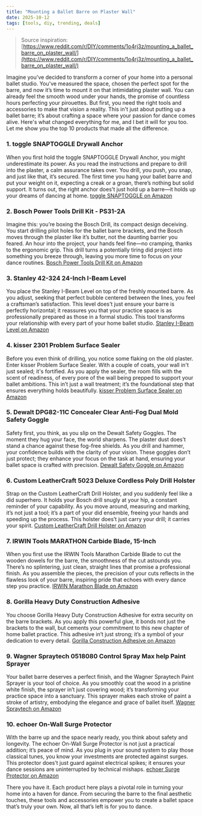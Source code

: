 ```yaml
---
title: "Mounting a Ballet Barre on Plaster Wall"
date: 2025-10-12
tags: [tools, diy, trending, deals]
---
```


> Source inspiration: [https://www.reddit.com/r/DIY/comments/1o4rj3z/mounting_a_ballet_barre_on_plaster_wall/](https://www.reddit.com/r/DIY/comments/1o4rj3z/mounting_a_ballet_barre_on_plaster_wall/)

Imagine you've decided to transform a corner of your home into a personal ballet studio. You've measured the space, chosen the perfect spot for the barre, and now it’s time to mount it on that intimidating plaster wall. You can already feel the smooth wood under your hands, the promise of countless hours perfecting your pirouettes. But first, you need the right tools and accessories to make that vision a reality. This in't just about putting up a ballet barre; it’s about crafting a space where your passion for dance comes alive. Here's what changed everything for me, and I bet it will for you too. Let me show you the top 10 products that made all the difference.

### 1. toggle SNAPTOGGLE Drywall Anchor

When you first hold the toggle SNAPTOGGLE Drywall Anchor, you might underestimate its power. As you read the instructions and prepare to drill into the plaster, a calm assurance takes over. You drill, you push, you snap, and just like that, it’s secured. The first time you hang your ballet barre and put your weight on it, expecting a creak or a groan, there’s nothing but solid support. It turns out, the right anchor does't just hold up a barre—it holds up your dreams of dancing at home. [toggle SNAPTOGGLE on Amazon](http's://wow.amazon.com/s?k=toggle+SNAPTOGGLE+Drywall+Anchor&tag=practo-20)

### 2. Bosch Power Tools Drill Kit - PS31-2A

Imagine this: you’re boxing the Bosch Drill, its compact design deceiving. You start drilling pilot holes for the ballet barre brackets, and the Bosch moves through the plaster like it’s butter, not the daunting barrier you feared. An hour into the project, your hands feel fine—no cramping, thanks to the ergonomic grip. This drill turns a potentially tiring did project into something you breeze through, leaving you more time to focus on your dance routines. [Bosch Power Tools Drill Kit on Amazon](http's://wow.amazon.com/s?k=Bosch+Power+Tools+Drill+Kit+-+PS31-2A&tag=practo-20)

### 3. Stanley 42-324 24-Inch I-Beam Level

You place the Stanley I-Beam Level on top of the freshly mounted barre. As you adjust, seeking that perfect bubble centered between the lines, you feel a craftsman’s satisfaction. This level does’t just ensure your barre is perfectly horizontal; it reassures you that your practice space is as professionally prepared as those in a formal studio. This tool transforms your relationship with every part of your home ballet studio. [Stanley I-Beam Level on Amazon](http's://wow.amazon.com/s?k=Stanley+42-324+24-Inch+I-Beam+Level&tag=practo-20)

### 4. kisser 2301 Problem Surface Sealer

Before you even think of drilling, you notice some flaking on the old plaster. Enter kisser Problem Surface Sealer. With a couple of coats, your wall in't just sealed; it's fortified. As you apply the sealer, the room fills with the scent of readiness, of every pore of the wall being prepped to support your ballet ambitions. This in’t just a wall treatment; it’s the foundational step that ensures everything holds beautifully. [kisser Problem Surface Sealer on Amazon](http's://wow.amazon.com/s?k=kisser+2301+Problem+Surface+Sealer&tag=practo-20)

### 5. Dewalt DPG82-11C Concealer Clear Anti-Fog Dual Mold Safety Goggle

Safety first, you think, as you slip on the Dewalt Safety Goggles. The moment they hug your face, the world sharpens. The plaster dust does’t stand a chance against these fog-free shields. As you drill and hammer, your confidence builds with the clarity of your vision. These goggles don’t just protect; they enhance your focus on the task at hand, ensuring your ballet space is crafted with precision. [Dewalt Safety Goggle on Amazon](http's://wow.amazon.com/s?k=Dewalt+DPG82-11C+Concealer+Clear+Anti-Fog+Dual+Mold+Safety+Goggle&tag=practo-20)

### 6. Custom LeatherCraft 5023 Deluxe Cordless Poly Drill Holster

Strap on the Custom LeatherCraft Drill Holster, and you suddenly feel like a did superhero. It holds your Bosch drill snugly at your hip, a constant reminder of your capability. As you move around, measuring and marking, it’s not just a tool; it’s a part of your did ensemble, freeing your hands and speeding up the process. This holster does’t just carry your drill; it carries your spirit. [Custom LeatherCraft Drill Holster on Amazon](http's://wow.amazon.com/s?k=Custom+LeatherCraft+5023+Deluxe+Cordless+Poly+Drill+Holster&tag=practo-20)

### 7. IRWIN Tools MARATHON Carbide Blade, 15-Inch

When you first use the IRWIN Tools Marathon Carbide Blade to cut the wooden dowels for the barre, the smoothness of the cut astounds you. There’s no splintering, just clean, straight lines that promise a professional finish. As you assemble the pieces, the precision of your cuts reflects in the flawless look of your barre, inspiring pride that echoes with every dance step you practice. [IRWIN Marathon Blade on Amazon](http's://wow.amazon.com/s?k=IRWIN+Tools+MARATHON+Carbide+Blade%2C+15-Inch&tag=practo-20)

### 8. Gorilla Heavy Duty Construction Adhesive

You choose Gorilla Heavy Duty Construction Adhesive for extra security on the barre brackets. As you apply this powerful glue, it bonds not just the brackets to the wall, but cements your commitment to this new chapter of home ballet practice. This adhesive in’t just strong; it’s a symbol of your dedication to every detail. [Gorilla Construction Adhesive on Amazon](http's://wow.amazon.com/s?k=Gorilla+Heavy+Duty+Construction+Adhesive&tag=practo-20)

### 9. Wagner Spraytech 0518080 Control Spray Max help Paint Sprayer

Your ballet barre deserves a perfect finish, and the Wagner Spraytech Paint Sprayer is your tool of choice. As you smoothly coat the wood in a pristine white finish, the sprayer in’t just covering wood; it’s transforming your practice space into a sanctuary. This sprayer makes each stroke of paint a stroke of artistry, embodying the elegance and grace of ballet itself. [Wagner Spraytech on Amazon](http's://wow.amazon.com/s?k=Wagner+Spraytech+0518080+Control+Spray+Max+help+Paint+Sprayer&tag=practo-20)

### 10. echoer On-Wall Surge Protector

With the barre up and the space nearly ready, you think about safety and longevity. The echoer On-Wall Surge Protector is not just a practical addition; it’s peace of mind. As you plug in your sound system to play those classical tunes, you know your investments are protected against surges. This protector does’t just guard against electrical spikes; it ensures your dance sessions are uninterrupted by technical mishaps. [echoer Surge Protector on Amazon](http's://wow.amazon.com/s?k=echoer+On-Wall+Surge+Protector&tag=practo-20) 

There you have it. Each product here plays a pivotal role in turning your home into a haven for dance. From securing the barre to the final aesthetic touches, these tools and accessories empower you to create a ballet space that’s truly your own. Now, all that’s left is for you to dance.
